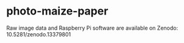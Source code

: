 # photo-maize-paper

Raw image data and Raspberry Pi software are available on Zenodo: 10.5281/zenodo.13379801
